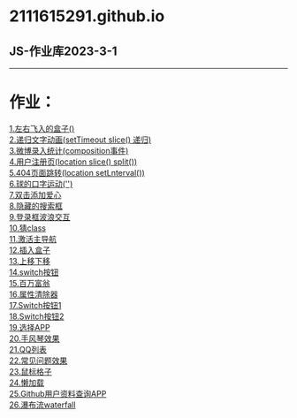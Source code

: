 # 2111615291.github.io
## JS-作业库2023-3-1
****
<h1>作业：</h1>
<a href="./events/左右飞入的盒子/左右飞入的盒子.html">1.左右飞入的盒子()</a><br>
<a href="./events/递归文字动画/递归文字动画.html">2.递归文字动画(setTimeout slice() 递归)</a><br>
<a href="./events/微博录入统计/微博输入框.html">3.微博录入统计(composition事件)</a><br>
<a href="./events/用户注册页/index.html">4.用户注册页(location slice() split())</a><br>
<a href="./events/404跳转/404页面跳转.html">5.404页面跳转(location setLnterval())</a><br>
<a href="./events/球的口字运动/4-运动.html">6.球的口字运动('')</a><br>
<a href="./events/双击添加爱心/双击爱心.html">7.双击添加爱心</a><br>
<a href="./events/隐藏的搜索框/index.html">8.隐藏的搜索框</a><br>
<a href="./events/登录框波浪交互.html">9.登录框波浪交互</a><br>
<a href="./events/猜class名.html">10.猜class</a><br>
<a href="./events/激活主导航/index.html">11.激活主导航</a><br>
<a href="./events/插入相邻盒子.html">12.插入盒子</a><br>
<a href="./events/上下的菜单.html">13.上移下移</a><br>
<a href="./events/switch按钮.html">14.switch按钮</a><br>
<a href="./events/百万富翁.html">15.百万富翁</a><br>
<a href="./events/属性清楚器.html">16.属性清除器</a><br>
<a href="./events/方形.html">17.Switch按钮1</a><br>
<a href="./events/园形.html">18.Switch按钮2</a><br>
<a href="./events/5-好便宜快.html">19.选择APP</a><br>
<a href="./events/手风琴.html">20.手风琴效果</a><br>
<a href="./events/QQ列表/index.html">21.QQ列表</a><br>
<a href="./events/常见问题效果/index.html">22.常见问题效果</a><br>
<a href="./events/800个div.html">23.鼠标格子</a><br>
<a href="./events/懒加载.html">24.懒加载</a><br>
<a href="./events/10-Github用户资料查询APP.html">25.Github用户资料查询APP</a><br>
<a href="./events/瀑布流waterfall.html">26.瀑布流waterfall</a><br>